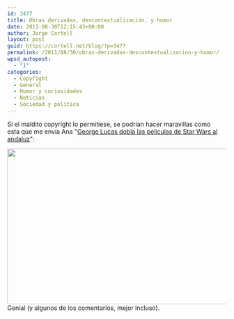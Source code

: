 ```yaml
---
id: 3477
title: Obras derivadas, descontextualización, y humor
date: 2011-08-30T12:15:43+00:00
author: Jorge Cortell
layout: post
guid: https://cortell.net/blog/?p=3477
permalink: /2011/08/30/obras-derivadas-descontextualizacion-y-humor/
wpsd_autopost:
  - "1"
categories:
  - Copyfight
  - General
  - Humor y curiosidades
  - Noticias
  - Sociedad y polí­tica
---
```

Si el maldito copyright lo permitiese, se podrían hacer maravillas como esta que me envía Ana "<a title="https://www.elmundotoday.com/2011/08/george-lucas-dobla-las-peliculas-de-star-wars-al-andaluz/" href="https://www.elmundotoday.com/2011/08/george-lucas-dobla-las-peliculas-de-star-wars-al-andaluz/" target="_blank">George Lucas dobla las películas de Star Wars al andaluz</a>":

<img class="aligncenter" title="Que la grasia te acompañe" src="https://odstatic.com/elmundotoday.com/2011/08/Captura-de-pantalla-2011-08-26-a-las-13.30.31.png" alt="" width="594" height="357" />Genial (y algunos de los comentarios, mejor incluso).
